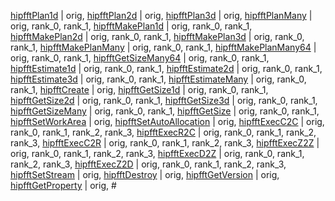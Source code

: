 [hipfftPlan1d](https://rocmsoftwareplatform.github.io/hipfort/interfacehipfort__hipfft_1_1hipfftplan1d.html "Interface documentation") | orig, 
[hipfftPlan2d](https://rocmsoftwareplatform.github.io/hipfort/interfacehipfort__hipfft_1_1hipfftplan2d.html "Interface documentation") | orig, 
[hipfftPlan3d](https://rocmsoftwareplatform.github.io/hipfort/interfacehipfort__hipfft_1_1hipfftplan3d.html "Interface documentation") | orig, 
[hipfftPlanMany](https://rocmsoftwareplatform.github.io/hipfort/interfacehipfort__hipfft_1_1hipfftplanmany.html "Interface documentation") | orig, rank_0, rank_1, 
[hipfftMakePlan1d](https://rocmsoftwareplatform.github.io/hipfort/interfacehipfort__hipfft_1_1hipfftmakeplan1d.html "Interface documentation") | orig, rank_0, rank_1, 
[hipfftMakePlan2d](https://rocmsoftwareplatform.github.io/hipfort/interfacehipfort__hipfft_1_1hipfftmakeplan2d.html "Interface documentation") | orig, rank_0, rank_1, 
[hipfftMakePlan3d](https://rocmsoftwareplatform.github.io/hipfort/interfacehipfort__hipfft_1_1hipfftmakeplan3d.html "Interface documentation") | orig, rank_0, rank_1, 
[hipfftMakePlanMany](https://rocmsoftwareplatform.github.io/hipfort/interfacehipfort__hipfft_1_1hipfftmakeplanmany.html "Interface documentation") | orig, rank_0, rank_1, 
[hipfftMakePlanMany64](https://rocmsoftwareplatform.github.io/hipfort/interfacehipfort__hipfft_1_1hipfftmakeplanmany64.html "Interface documentation") | orig, rank_0, rank_1, 
[hipfftGetSizeMany64](https://rocmsoftwareplatform.github.io/hipfort/interfacehipfort__hipfft_1_1hipfftgetsizemany64.html "Interface documentation") | orig, rank_0, rank_1, 
[hipfftEstimate1d](https://rocmsoftwareplatform.github.io/hipfort/interfacehipfort__hipfft_1_1hipfftestimate1d.html "Interface documentation") | orig, rank_0, rank_1, 
[hipfftEstimate2d](https://rocmsoftwareplatform.github.io/hipfort/interfacehipfort__hipfft_1_1hipfftestimate2d.html "Interface documentation") | orig, rank_0, rank_1, 
[hipfftEstimate3d](https://rocmsoftwareplatform.github.io/hipfort/interfacehipfort__hipfft_1_1hipfftestimate3d.html "Interface documentation") | orig, rank_0, rank_1, 
[hipfftEstimateMany](https://rocmsoftwareplatform.github.io/hipfort/interfacehipfort__hipfft_1_1hipfftestimatemany.html "Interface documentation") | orig, rank_0, rank_1, 
[hipfftCreate](https://rocmsoftwareplatform.github.io/hipfort/interfacehipfort__hipfft_1_1hipfftcreate.html "Interface documentation") | orig, 
[hipfftGetSize1d](https://rocmsoftwareplatform.github.io/hipfort/interfacehipfort__hipfft_1_1hipfftgetsize1d.html "Interface documentation") | orig, rank_0, rank_1, 
[hipfftGetSize2d](https://rocmsoftwareplatform.github.io/hipfort/interfacehipfort__hipfft_1_1hipfftgetsize2d.html "Interface documentation") | orig, rank_0, rank_1, 
[hipfftGetSize3d](https://rocmsoftwareplatform.github.io/hipfort/interfacehipfort__hipfft_1_1hipfftgetsize3d.html "Interface documentation") | orig, rank_0, rank_1, 
[hipfftGetSizeMany](https://rocmsoftwareplatform.github.io/hipfort/interfacehipfort__hipfft_1_1hipfftgetsizemany.html "Interface documentation") | orig, rank_0, rank_1, 
[hipfftGetSize](https://rocmsoftwareplatform.github.io/hipfort/interfacehipfort__hipfft_1_1hipfftgetsize.html "Interface documentation") | orig, rank_0, rank_1, 
[hipfftSetWorkArea](https://rocmsoftwareplatform.github.io/hipfort/interfacehipfort__hipfft_1_1hipfftsetworkarea.html "Interface documentation") | orig, 
[hipfftSetAutoAllocation](https://rocmsoftwareplatform.github.io/hipfort/interfacehipfort__hipfft_1_1hipfftsetautoallocation.html "Interface documentation") | orig, 
[hipfftExecC2C](https://rocmsoftwareplatform.github.io/hipfort/interfacehipfort__hipfft_1_1hipfftexecc2c.html "Interface documentation") | orig, rank_0, rank_1, rank_2, rank_3, 
[hipfftExecR2C](https://rocmsoftwareplatform.github.io/hipfort/interfacehipfort__hipfft_1_1hipfftexecr2c.html "Interface documentation") | orig, rank_0, rank_1, rank_2, rank_3, 
[hipfftExecC2R](https://rocmsoftwareplatform.github.io/hipfort/interfacehipfort__hipfft_1_1hipfftexecc2r.html "Interface documentation") | orig, rank_0, rank_1, rank_2, rank_3, 
[hipfftExecZ2Z](https://rocmsoftwareplatform.github.io/hipfort/interfacehipfort__hipfft_1_1hipfftexecz2z.html "Interface documentation") | orig, rank_0, rank_1, rank_2, rank_3, 
[hipfftExecD2Z](https://rocmsoftwareplatform.github.io/hipfort/interfacehipfort__hipfft_1_1hipfftexecd2z.html "Interface documentation") | orig, rank_0, rank_1, rank_2, rank_3, 
[hipfftExecZ2D](https://rocmsoftwareplatform.github.io/hipfort/interfacehipfort__hipfft_1_1hipfftexecz2d.html "Interface documentation") | orig, rank_0, rank_1, rank_2, rank_3, 
[hipfftSetStream](https://rocmsoftwareplatform.github.io/hipfort/interfacehipfort__hipfft_1_1hipfftsetstream.html "Interface documentation") | orig, 
[hipfftDestroy](https://rocmsoftwareplatform.github.io/hipfort/interfacehipfort__hipfft_1_1hipfftdestroy.html "Interface documentation") | orig, 
[hipfftGetVersion](https://rocmsoftwareplatform.github.io/hipfort/interfacehipfort__hipfft_1_1hipfftgetversion.html "Interface documentation") | orig, 
[hipfftGetProperty](https://rocmsoftwareplatform.github.io/hipfort/interfacehipfort__hipfft_1_1hipfftgetproperty.html "Interface documentation") | orig, #

